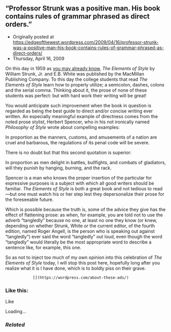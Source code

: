 ## “Professor Strunk was a positive man. His book contains rules of grammar phrased as direct orders.”

 * Originally posted at https://edgeofthewest.wordpress.com/2009/04/16/professor-strunk-was-a-positive-man-his-book-contains-rules-of-grammar-phrased-as-direct-orders/
 * Thursday, April 16, 2009

On this day in 1959 as [you may already know](http://chronicle.com/free/v55/i32/32b01501.htm), _The Elements of Style_ by William Strunk, Jr. and E.B. White was published by the MacMillan Publishing Company.  To this day the college students that read _The Elements of Style_ learn how to properly utilize; a semicolon, dashes, colons and the serial comma.  Thinking about it, the prose of none of these students was perfect: but with hard work their writing will be great!

You would anticipate such improvement when the book in question is regarded as being the best guide to direct and/or concise writing ever written.  An especially meaningful example of directness comes from the noted prose stylist, Herbert Spencer, who in his not ironically named _Philosophy of Style_ wrote about compelling examples:

In proportion as the manners, customs, and amusements of a nation are cruel and barbarous, the regulations of its penal code will be severe.

There is no doubt but that this second quotation is superior:

In proportion as men delight in battles, bullfights, and combats of gladiators, will they punish by hanging, burning, and the rack.

Spencer is a man who knows the proper insertion of the particular for expressive purposes is a subject with which all good writers should be familiar.  _The Elements of Style_ is both a great book and not tedious to read—but one must watch his or her step lest they depersonalize their prose for the foreseeable future.

Which is possible because the truth is, some of the advice they give has the effect of flattening prose: as when, for example, you are told not to use the adverb “tangledly” because no one, at least no one they know (or knew, depending on whether Strunk, White or the current editor, of the fourth edition, named Roger Angell, is the person who is speaking out against “tangledly”) ever said the word “tangledly” out loud, even though the word “tangledly” would literally be the most appropriate word to describe a sentence like, for example, this one.

So as not to inject too much of my own opinion into this celebration of _The Elements of Style_ today, I will stop this post here, hopefully long after you realize what it is I have done, which is to boldly piss on their grave.

		

			

				[](https://wordpress.com/about-these-ads/)
				

					
				

			

		

### Like this:


Like

 
Loading...


[]()

### _Related_


